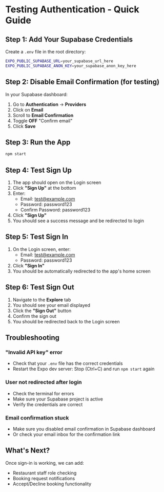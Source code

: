 # Testing Authentication - Quick Guide

## Step 1: Add Your Supabase Credentials

Create a `.env` file in the root directory:

```bash
EXPO_PUBLIC_SUPABASE_URL=your_supabase_url_here
EXPO_PUBLIC_SUPABASE_ANON_KEY=your_supabase_anon_key_here
```

## Step 2: Disable Email Confirmation (for testing)

In your Supabase dashboard:
1. Go to **Authentication** → **Providers**
2. Click on **Email** 
3. Scroll to **Email Confirmation**
4. Toggle **OFF** "Confirm email"
5. Click **Save**

## Step 3: Run the App

```bash
npm start
```

## Step 4: Test Sign Up

1. The app should open on the Login screen
2. Click **"Sign Up"** at the bottom
3. Enter:
   - Email: test@example.com
   - Password: password123
   - Confirm Password: password123
4. Click **"Sign Up"**
5. You should see a success message and be redirected to login

## Step 5: Test Sign In

1. On the Login screen, enter:
   - Email: test@example.com
   - Password: password123
2. Click **"Sign In"**
3. You should be automatically redirected to the app's home screen

## Step 6: Test Sign Out

1. Navigate to the **Explore** tab
2. You should see your email displayed
3. Click the **"Sign Out"** button
4. Confirm the sign out
5. You should be redirected back to the Login screen

## Troubleshooting

### "Invalid API key" error
- Check that your `.env` file has the correct credentials
- Restart the Expo dev server: Stop (Ctrl+C) and run `npm start` again

### User not redirected after login
- Check the terminal for errors
- Make sure your Supabase project is active
- Verify the credentials are correct

### Email confirmation stuck
- Make sure you disabled email confirmation in Supabase dashboard
- Or check your email inbox for the confirmation link

## What's Next?

Once sign-in is working, we can add:
- Restaurant staff role checking
- Booking request notifications
- Accept/Decline booking functionality




